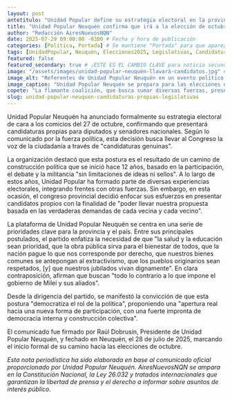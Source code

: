 ```yaml
---
layout: post
antetitulo: "Unidad Popular define su estrategia electoral en la provincia."
title: "Unidad Popular Neuquén confirma que irá a la elección de octubre con candidatos genuinos para diputados y senadores nacionales."
author: "Redacción AiresNuevosNQN"
date: 2025-07-29 09:00:00 -0300 # Fecha y hora de publicación
categories: [Política, Portada] # Se mantiene "Portada" para que aparezca en la portada
tags: [UnidadPopular, Neuquén, Elecciones2025, Legislativas, Candidaturas, Salud, Educación, DesarrolloLocal, Milei, RaúlDobrusín]
featured: false
featured_secondary: true # ¡ESTE ES EL CAMBIO CLAVE para noticia secundaria de portada!
image: "/assets/images/unidad-popular-neuquén-llavará-candidatos.jpg" # RUTA DE LA IMAGEN (SUGERENCIA: 400px x 300px - proporción 4:3 para portada secundaria) [cite: 2025-06-07]
image_alt: "Referentes de Unidad Popular Neuquén en un evento político."
image_caption: "Unidad Popular Neuquén se prepara para las elecciones de octubre con candidaturas propias."
copete: "La flamante coalición, que busca sumar diversas fuerzas, presentó su mesa política con Darío Martínez, Ramón RioSeco, Oscar Parrilli y Silvia Sapag como figuras destacadas, proponiendo un modelo centrado en la producción y el desarrollo."
slug: unidad-popular-neuquen-candidaturas-propias-legislativas
---
```


Unidad Popular Neuquén ha anunciado formalmente su estrategia electoral de cara a los comicios del 27 de octubre, confirmando que presentará candidaturas propias para diputados y senadores nacionales. Según lo comunicado por la fuerza política, esta decisión busca llevar al Congreso la voz de la ciudadanía a través de "candidaturas genuinas".

La organización destacó que esta postura es el resultado de un camino de construcción política que se inició hace 12 años, basado en la participación, el debate y la militancia "sin limitaciones de ideas ni sellos". A lo largo de estos años, Unidad Popular ha formado parte de diversas experiencias electorales, integrando frentes con otras fuerzas. Sin embargo, en esta ocasión, el congreso provincial decidió enfocar sus esfuerzos en presentar candidatos propios con la finalidad de "poder llevar nuestra propuesta basada en las verdaderas demandas de cada vecina y cada vecino".

La plataforma de Unidad Popular Neuquén se centra en una serie de prioridades clave para la provincia y el país. Entre sus principales postulados, el partido enfatiza la necesidad de que "la salud y la educación sean prioridad, que la obra pública sirva para el bienestar de todos, que la nación pague lo que nos corresponde por derecho, que nuestros bienes comunes se antepongan al extractivismo, que los pueblos originarios sean respetados, [y] que nuestros jubilados vivan dignamente". En clara contraposición, afirman que buscan "todo lo contrario a lo que impone el gobierno de Milei y sus aliados".

Desde la dirigencia del partido, se manifestó la convicción de que esta postura "democratiza el rol de la política", proponiendo una "apertura real hacia una nueva forma de participación, con una fuerte impronta de democracia interna y construcción colectiva".

El comunicado fue firmado por Raúl Dobrusín, Presidente de Unidad Popular Neuquén, y fechado en Neuquén, el 28 de julio de 2025, marcando el inicio formal de su camino hacia las elecciones de octubre.

*Esta nota periodística ha sido elaborada en base al comunicado oficial proporcionado por Unidad Popular Neuquén. AiresNuevosNQN se ampara en la Constitución Nacional, la Ley 26.032 y tratados internacionales que garantizan la libertad de prensa y el derecho a informar sobre asuntos de interés público.*